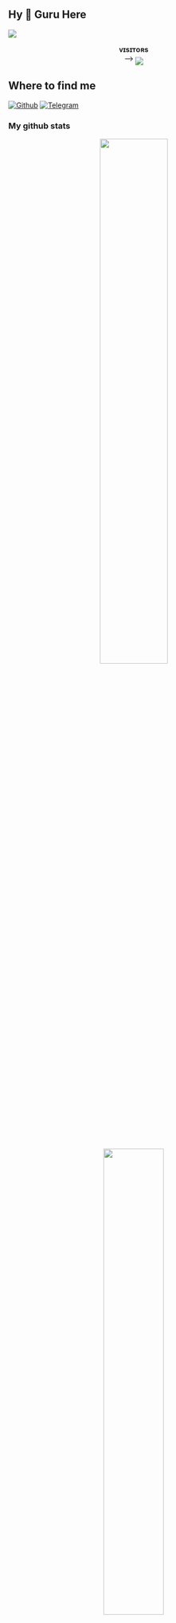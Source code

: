 ## Hy 👋 Guru Here 
[<img src="https://cdn.jsdelivr.net/gh/Guru322/api@Guru/guru.jpg"/>](https://github.com/Guru322)
<p align="center">
    <b>ᴠɪsɪᴛᴏʀs</b><br>
 -->    <img align="middle" src="https://profile-counter.glitch.me/Guru322/count.svg" />
</p>

## Where to find me

[![Github](https://img.shields.io/badge/-Github-181717?style=for-the-badge&logo=Github&logoColor=white)](https://github.com/Guru322)
[![Telegram](https://img.shields.io/badge/Telegram-2CA5E0?style=for-the-badge&logo=telegram&logoColor=white)](https://t.me/NAKLI_GURU)


### My github stats 
<p align="center">
    <img
        width="52%"
        src="https://github-readme-stats.vercel.app/api?username=Guru322&count_private=true&include_all_commits=true&show_icons=true&theme=tokyonight&custom_title=GitHub+Stats"
    />
    <img
        width="49%"
        src="https://github-readme-streak-stats.herokuapp.com?user=Guru322&theme=tokyonight"
    />
</p>

<h3>
